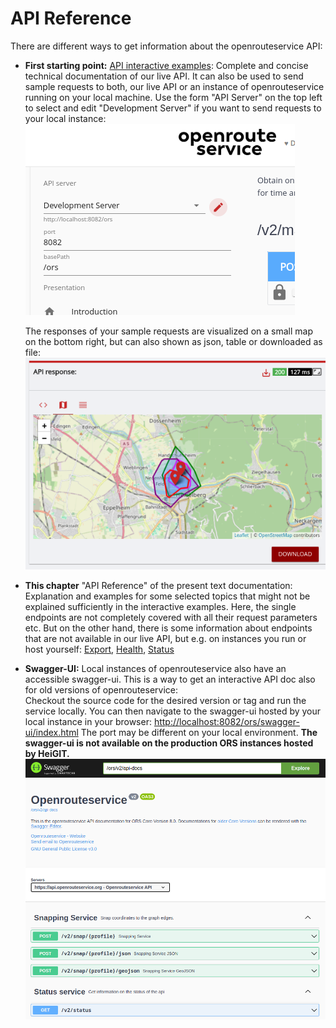# API Reference

There are different ways to get information about the openrouteservice API:

* **First starting point:** [API interactive examples](https://openrouteservice.org/dev/#/api-docs/directions%20service): 
  Complete and concise technical documentation of our live API. 
  It can also be used to send sample requests to both, our live API or an instance of openrouteservice running on your local machine. 
  Use the form "API Server" on the top left to select and edit "Development Server" if you want to send requests to your local instance:
  ![](../public/playground-select-server.png)

  The responses of your sample requests are visualized on a small map on the bottom right, 
  but can also shown as json, table or downloaded as file:
  ![](../public/playground-map.png)

* **This chapter** "API Reference" of the present text documentation: 
  Explanation and examples for some selected topics that might not be explained sufficiently in the interactive examples. 
  Here, the single endpoints are not completely covered with all their request parameters etc. 
  But on the other hand, there is some information about endpoints that are not available in our live API, 
  but e.g. on instances you run or host yourself: [Export](endpoints/export/index.md), [Health](endpoints/health/index.md), [Status](endpoints/status/index.md)

* **Swagger-UI:** 
  Local instances of openrouteservice also have an accessible swagger-ui. 
  This is a way to get an interactive API doc also for old versions of openrouteservice:  
  Checkout the source code for the desired version or tag and run the service locally.
  You can then navigate to the swagger-ui hosted by your local instance in your browser: [http://localhost:8082/ors/swagger-ui/index.html](http://localhost:8082/ors/swagger-ui/index.html)
  The port may be different on your local environment.
  **The swagger-ui is not available on the production ORS instances hosted by HeiGIT.**
  ![](../public/swagger-ui.png)
